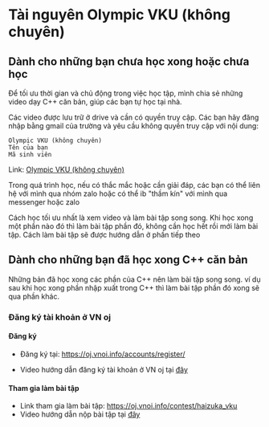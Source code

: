 # Tài nguyên Olympic  VKU (không chuyên)

## Dành cho những bạn chưa học xong hoặc chưa học

Để tối ưu thời gian và chủ động trong việc học tập, mình chia sẻ những video dạy C++ căn bản, giúp các bạn tự học tại nhà.

Các video được lưu trữ ở drive và cần có quyền truy cập. Các bạn hãy đăng nhập bằng gmail của trường và yêu cầu không quyền truy cập với nội dung:

```
Olympic VKU (không chuyên)
Tên của bạn
Mã sinh viên
```

Link: [Olympic VKU (không chuyên)](https://drive.google.com/drive/folders/1WqCB3c_LbMJu8qfGIeD6wS2NlLqxbjYC?usp=drive_link)

Trong quá trình học, nếu có thắc mắc hoặc cần giải đáp, các bạn có thể liên hệ với mình qua nhóm zalo hoặc có thể ib "thầm kín" với mình qua messenger hoặc zalo

Cách học tối ưu nhất là xem video và làm bài tập song song. Khi học xong một phần nào đó thì làm bài tập phần đó, không cần học hết rồi mới làm bài tập. Cách làm bài tập sẽ được hướng dẫn ở phần tiếp theo

## Dành cho những bạn đã học xong C++ căn bản

Những bản đã học xong các phần của C++ nên làm bài tập song song. ví dụ sau khi học xong phần nhập xuất trong C++ thì làm bài tập phần đó xong sẽ qua phần khác.

### Đăng ký tài khoản ở VN oj

#### Đăng ký 

- Đăng ký tại: https://oj.vnoi.info/accounts/register/

- Video hướng dẫn đăng ký tài khoản ở VN oj tại [đây](https://drive.google.com/file/d/1EhrtN05MIVu4wSYFCDXWSSDBp9HlII1b/view)

#### Tham gia làm bài tập

- Link tham gia làm bài tập: https://oj.vnoi.info/contest/haizuka_vku
- Video hướng dẫn nộp bài tập tại [đây](https://drive.google.com/file/d/1EhrtN05MIVu4wSYFCDXWSSDBp9HlII1b/view)


